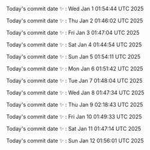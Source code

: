 Today's commit date ✨ : Wed Jan 1 01:54:44 UTC 2025 

Today's commit date ✨ : Thu Jan 2 01:46:02 UTC 2025 

Today's commit date ✨ : Fri Jan 3 01:47:04 UTC 2025 

Today's commit date ✨ : Sat Jan 4 01:44:54 UTC 2025 

Today's commit date ✨ : Sun Jan 5 01:54:11 UTC 2025 

Today's commit date ✨ : Mon Jan 6 01:51:42 UTC 2025 

Today's commit date ✨ : Tue Jan 7 01:48:04 UTC 2025 

Today's commit date ✨ : Wed Jan 8 01:47:34 UTC 2025 

Today's commit date ✨ : Thu Jan 9 02:18:43 UTC 2025 

Today's commit date ✨ : Fri Jan 10 01:49:33 UTC 2025 

Today's commit date ✨ : Sat Jan 11 01:47:14 UTC 2025 

Today's commit date ✨ : Sun Jan 12 01:56:01 UTC 2025 

